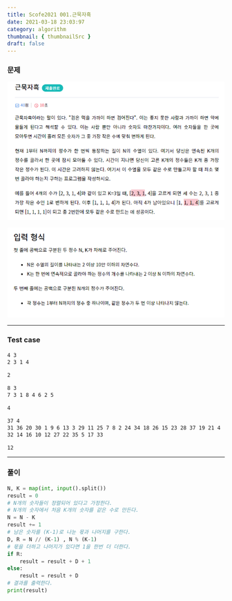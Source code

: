 ```yaml
---
title: Scofe2021 001.근묵자흑
date: 2021-03-18 23:03:97
category: algorithm
thumbnail: { thumbnailSrc }
draft: false
---
```


### 문제

![image-20210318231815949](./Algoimages/근묵자흑1.png)

![image-20210318231833891](./Algoimages/근묵자흑2.png)

----

### Test case

```
4 3
2 3 1 4
```

```
2
```

```
8 3
7 3 1 8 4 6 2 5
```

```
4
```

```
37 4
31 36 20 30 1 9 6 13 3 29 11 25 7 8 2 24 34 18 26 15 23 28 37 19 21 4 32 14 16 10 12 27 22 35 5 17 33
```

```
12
```

---

### 풀이

```python
N, K = map(int, input().split())
result = 0
# N개의 숫자들이 정렬되어 있다고 가정한다.
# N개의 숫자에서 처음 K개의 숫자를 같은 수로 만든다.
N = N - K
result += 1
# 남은 숫자를 (K-1)로 나눈 몫과 나머지를 구한다.
D, R = N // (K-1) , N % (K-1)
# 몫을 더하고 나머지가 있다면 1을 한번 더 더한다.
if R:
	result = result + D + 1
else:
	result = result + D
# 결과를 출력한다.
print(result)
```

